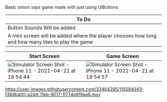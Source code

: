 Basic simon says game made with just using UIButtons.

|To Do|
| ------------- |
|Button Sounds Will be added|
|A mini screen will be added where the player chooses how long and how many tiles to play the game |

| Start Screen  | Game Screen |
| ------------- | ------------- |
| ![Simulator Screen Shot - iPhone 11 - 2021-04-21 at 19 54 44](https://user-images.githubusercontent.com/33404285/115592457-eb0d7f80-a2db-11eb-8fc8-f15ed9458080.png)  | ![Simulator Screen Shot - iPhone 11 - 2021-04-21 at 19 54 57](https://user-images.githubusercontent.com/33404285/115592547-05475d80-a2dc-11eb-9139-f427c6343153.png) |


https://user-images.githubusercontent.com/33404285/115594043-f366ba00-a2dd-11eb-9017-1f774e6f9ea6.mov







